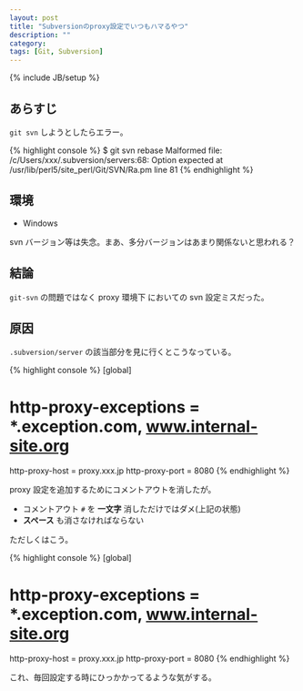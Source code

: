 ```yaml
---
layout: post
title: "Subversionのproxy設定でいつもハマるやつ"
description: ""
category: 
tags: [Git, Subversion]
---
```

{% include JB/setup %}

## あらすじ

`git svn` しようとしたらエラー。

{% highlight console %}
$ git svn rebase
Malformed file: /c/Users/xxx/.subversion/servers:68: Option expected at
/usr/lib/perl5/site_perl/Git/SVN/Ra.pm line 81
{% endhighlight %}

## 環境

- Windows

svn バージョン等は失念。まあ、多分バージョンはあまり関係ないと思われる？

## 結論

`git-svn` の問題ではなく proxy 環境下 においての svn 設定ミスだった。

## 原因

`.subversion/server` の該当部分を見に行くとこうなっている。

{% highlight console %}
[global]
# http-proxy-exceptions = *.exception.com, www.internal-site.org
 http-proxy-host = proxy.xxx.jp
 http-proxy-port = 8080
{% endhighlight %}

proxy 設定を追加するためにコメントアウトを消したが。

- コメントアウト `#` を **一文字** 消しただけではダメ(上記の状態)
- **スペース** も消さなければならない

ただしくはこう。

{% highlight console %}
[global]
# http-proxy-exceptions = *.exception.com, www.internal-site.org
http-proxy-host = proxy.xxx.jp
http-proxy-port = 8080
{% endhighlight %}

これ、毎回設定する時にひっかかってるような気がする。
